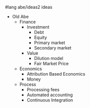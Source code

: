 #lang abe/ideas2 ideas

* Old Abe
  * Finance
    * Investment
      * Debt
      * Equity
      * Primary market
      * Secondary market
    * Value
      * Dilution model
      * Fair Market Price
  * Economics
    * Attribution Based Economics
    * Money
  * Process
    * Processing fees
    * Automated accounting
    * Continuous Integration
